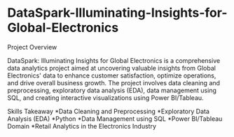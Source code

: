 # DataSpark-Illuminating-Insights-for-Global-Electronics
Project Overview

DataSpark: Illuminating Insights for Global Electronics is a comprehensive data analytics project aimed at uncovering valuable insights from Global Electronics' data to enhance customer satisfaction, optimize operations, and drive overall business growth. The project involves data cleaning and preprocessing, exploratory data analysis (EDA), data management using SQL, and creating interactive visualizations using Power BI/Tableau.

Skills Takeaway
*Data Cleaning and Preprocessing
*Exploratory Data Analysis (EDA)
*Python
*Data Management using SQL
*Power BI/Tableau
Domain
*Retail Analytics in the Electronics Industry

